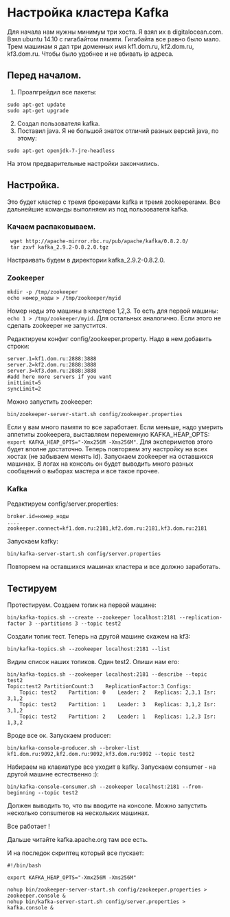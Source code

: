 # Настройка кластера Kafka

Для начала нам нужны минимум три хоста. Я взял их в digitalocean.com. Взял ubuntu 14.10 с гигабайтом пямяти. Гигабайта все равно было мало.
Трем машинам я дал три доменных имя kf1.dom.ru, kf2.dom.ru, kf3.dom.ru. Чтобы было удобнее и не вбивать ip адреса.

## Перед началом.

1. Проапгрейдил все пакеты:
 ```
 sudo apt-get update
 sudo apt-get upgrade
 ```
2. Создал пользователя kafka.
3. Поставил java. Я не большой знаток отличий разных версий java, по этому:
```
sudo apt-get openjdk-7-jre-headless
```

На этом предварительные настройки закончились.

## Настройка.

Это будет кластер с тремя брокерами kafka и тремя zookeeperами. Все дальнейшие команды выполняем из под пользователя kafka.

### Качаем распаковываем.
```
 wget http://apache-mirror.rbc.ru/pub/apache/kafka/0.8.2.0/
 tar zxvf kafka_2.9.2-0.8.2.0.tgz
```
Настраивать будем в директории kafka_2.9.2-0.8.2.0.

### Zookeeper
```
mkdir -p /tmp/zookeeper
echo номер_ноды > /tmp/zookeeper/myid
```
Номер ноды это машины в кластере 1,2,3. То есть для первой машины: ```echo 1 > /tmp/zookeeper/myid```. Для остальных аналогично. Если этого не сделать zookeeper не запустится.

Редактируем конфиг config/zookeeper.property. Надо в нем добавить строки:
```
server.1=kf1.dom.ru:2888:3888
server.2=kf2.dom.ru:2888:3888
server.3=kf3.dom.ru:2888:3888
#add here more servers if you want
initLimit=5
syncLimit=2
```
Можно запустить zookeeper:
```
bin/zookeeper-server-start.sh config/zookeeper.properties
```
Если у вам много памяти то все заработает. Если меньше, надо умерить аппетиты zookeepera, выставляем переменную KAFKA_HEAP_OPTS:``` export KAFKA_HEAP_OPTS="-Xmx256M -Xms256M"```. Для экспериметов этого будет вполне достаточно.
Теперь повторяем эту настройку на всех хостах (не забываем менять id). Запускаем zookeeper на оставшихся машинах. В логах на консоль он будет выводить много разных сообщений о выборах мастера и все такое прочее. 

### Kafka
Редактируем config/server.properties:
```
broker.id=номер_ноды
....
zookeeper.connect=kf1.dom.ru:2181,kf2.dom.ru:2181,kf3.dom.ru:2181
```
Запускаем kafkу:
```
bin/kafka-server-start.sh config/server.properties
```
Повторяем на оставшихся машинах кластера и все должно заработать.

## Тестируем
Протестируем.
Создаем топик на первой машине:
```
bin/kafka-topics.sh --create --zookeeper localhost:2181 --replication-factor 3 --partitions 3 --topic test2
```
Создали топик тест. 
Теперь на другой машине скажем на kf3:
```
bin/kafka-topics.sh --zookeeper localhost:2181 --list
```
Видим список наших топиков. 
Один test2. Опиши нам его:
```
bin/kafka-topics.sh --zookeeper localhost:2181 --describe --topic test2
Topic:test2	PartitionCount:3	ReplicationFactor:3	Configs:
	Topic: test2	Partition: 0	Leader: 2	Replicas: 2,3,1	Isr: 3,1,2
	Topic: test2	Partition: 1	Leader: 3	Replicas: 3,1,2	Isr: 3,1,2
	Topic: test2	Partition: 2	Leader: 1	Replicas: 1,2,3	Isr: 1,3,2
```
Вроде все ок.
Запускаем producer:
```
bin/kafka-console-producer.sh --broker-list kf1.dom.ru:9092,kf2.dom.ru:9092,kf3.dom.ru:9092 --topic test2
```
Набираем на клавиатуре все уходит в kafkу. 
Запускаем consumer - на другой машине естественно :):
```
bin/kafka-console-consumer.sh --zookeeper localhost:2181 --from-beginning --topic test2
````
Должен выводить то, что вы вводите на консоле. Можно запустить несколько consumeroв на нескольких машинах. 

Все работает ! 

Дальше читайте kafka.apache.org там все есть.

И на последок скриптец который все пускает:
```
#!/bin/bash

export KAFKA_HEAP_OPTS="-Xmx256M -Xms256M"

nohup bin/zookeeper-server-start.sh config/zookeeper.properties > zookeeper.console &
nohup bin/kafka-server-start.sh config/server.properties > kafka.console &

```
